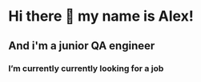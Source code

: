 # Hi there 👋 my name is Alex!
## And i'm a junior QA engineer

### I’m currently currently looking for a job

